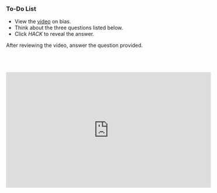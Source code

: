 

<div class="aside">
<h3>To-Do List</h3>
<ul>
  <li>View the <a href="https://www.youtube.com/watch?v=QHjsnzARgg0">video</a> on bias. </li>
  <li>Think about the three questions listed below.</li>
  <li>Click <em>HACK</em> to reveal the answer.</li>
</ul>
</div>

After reviewing the video, answer the question provided. 

<br>
<br>
<br>
<iframe width="560" height="315" src="https://www.youtube-nocookie.com/embed/QHjsnzARgg0" title="YouTube video player" frameborder="0" allow="accelerometer; autoplay; clipboard-write; encrypted-media; gyroscope; picture-in-picture" allowfullscreen></iframe>
